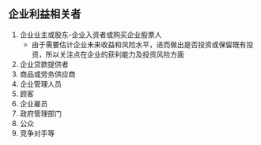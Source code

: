 ## 企业利益相关者
1. 企业业主或股东-企业入资者或购买企业股票人
    + 由于需要估计企业未来收益和风险水平，进而做出是否投资或保留既有投资，所以关注点在企业的获利能力及投资风险方面
2. 企业贷款提供者
3. 商品或劳务供应商
4. 企业管理人员
5. 顾客
6. 企业雇员
7. 政府管理部门
8. 公众
9.  竞争对手等